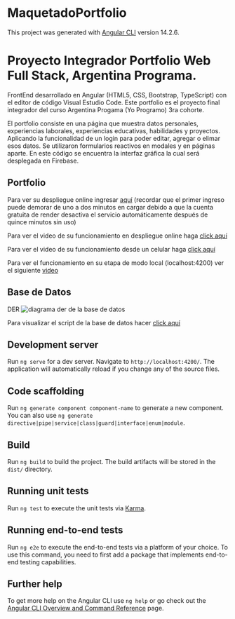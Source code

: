 # MaquetadoPortfolio

This project was generated with [Angular CLI](https://github.com/angular/angular-cli) version 14.2.6.

# Proyecto Integrador Portfolio Web Full Stack, Argentina Programa.

FrontEnd desarrollado en Angular (HTML5, CSS, Bootstrap, TypeScript) con el editor de código Visual Estudio Code. Este portfolio es el proyecto final integrador del curso Argentina Progama (Yo Programo) 3ra cohorte.

El portfolio consiste en una página que muestra datos personales, experiencias laborales, experiencias educativas, habilidades y proyectos. Aplicando la funcionalidad de un login para poder editar, agregar o elimar esos datos. Se utilizaron formularios reactivos en modales y en páginas aparte.
En este código se encuentra la interfaz gráfica la cual será desplegada en Firebase.

## Portfolio
Para ver su despliegue online ingresar [aquí](https://alejandra-romero-portfolio.web.app) 
(recordar que el primer ingreso puede demorar de uno a dos minutos en cargar debido a que la cuenta gratuita de render desactiva el servicio automáticamente después de quince minutos sin uso)

Para ver el video de su funcionamiento en despliegue online haga [click aquí](https://mega.nz/file/4FYVgLxZ#lWHOJWNxHd_QRshzehvGncW28ALZHsiQMOWxOcXDTOg)

Para ver el video de su funcionamiento desde un celular haga [click aquí](https://mega.nz/file/9ZxSjIpa#R8OoTph2ASoesCjIBJCruyV53BPpAGnSbuAW236sNjs)

Para ver el funcionamiento en su etapa de modo local (localhost:4200) ver el siguiente [video](https://drive.google.com/file/d/1s99YAPshf8yvAEDeWiEaCGQN6TLA4ipO/view?usp=share_link)

## Base de Datos
DER
![diagrama der de la base de datos](https://mega.nz/file/MJ4TBZAK#eDczIrz3MXHlr7UJGrqzJ37iJ8nXc-0cdZQtYUrYBUw)

Para visualizar el script de la base de datos hacer [click aquí](https://mega.nz/file/tMhCDBxS#Sw1GiW-2Owqmbcsbdr91RuiJXTTtEVwncY_h9J1h2eo)

## Development server

Run `ng serve` for a dev server. Navigate to `http://localhost:4200/`. The application will automatically reload if you change any of the source files.

## Code scaffolding

Run `ng generate component component-name` to generate a new component. You can also use `ng generate directive|pipe|service|class|guard|interface|enum|module`.

## Build

Run `ng build` to build the project. The build artifacts will be stored in the `dist/` directory.

## Running unit tests

Run `ng test` to execute the unit tests via [Karma](https://karma-runner.github.io).

## Running end-to-end tests

Run `ng e2e` to execute the end-to-end tests via a platform of your choice. To use this command, you need to first add a package that implements end-to-end testing capabilities.

## Further help

To get more help on the Angular CLI use `ng help` or go check out the [Angular CLI Overview and Command Reference](https://angular.io/cli) page.
